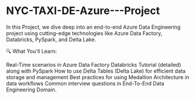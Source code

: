 # NYC-TAXI-DE-Azure---Project
In this Project, we dive deep into an end-to-end Azure Data Engineering project using cutting-edge technologies like Azure Data Factory, Databricks, PySpark, and Delta Lake.

🔍 What You'll Learn:

Real-Time scenarios in Azure Data Factory 
Databricks Tutorial (detailed) along with PySpark 
How to use Delta Tables (Delta Lake) for efficient data storage and management
Best practices for using Medallion Architecture in data workflows
Common interview questions in End-To-End Data Engineering Domain.
